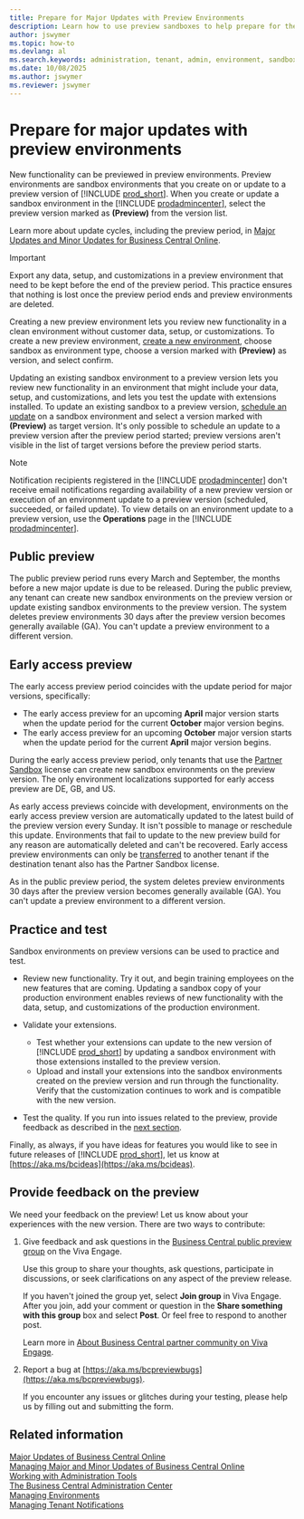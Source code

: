 ```yaml
---
title: Prepare for Major Updates with Preview Environments
description: Learn how to use preview sandboxes to help prepare for the next major update of Business Central online.
author: jswymer
ms.topic: how-to
ms.devlang: al
ms.search.keywords: administration, tenant, admin, environment, sandbox, update
ms.date: 10/08/2025
ms.author: jswymer
ms.reviewer: jswymer
---
```


# Prepare for major updates with preview environments

New functionality can be previewed in preview environments. Preview environments are sandbox environments that you create on or update to a preview version of [!INCLUDE [prod_short](../developer/includes/prod_short.md)]. When you create or update a sandbox environment in the [!INCLUDE [prodadmincenter](../developer/includes/prodadmincenter.md)], select the preview version marked as **(Preview)** from the version list.

Learn more about update cycles, including the preview period, in [Major Updates and Minor Updates for Business Central Online](update-rollout-timeline.md).

> [!IMPORTANT]
> Export any data, setup, and customizations in a preview environment that need to be kept before the end of the preview period. This practice ensures that nothing is lost once the preview period ends and preview environments are deleted.

Creating a new preview environment lets you review new functionality in a clean environment without customer data, setup, or customizations. To create a new preview environment, [create a new environment](tenant-admin-center-environments.md#create-a-new-environment), choose sandbox as environment type, choose a version marked with **(Preview)** as version, and select confirm.

Updating an existing sandbox environment to a preview version lets you review new functionality in an environment that might include your data, setup, and customizations, and lets you test the update with extensions installed. To update an existing sandbox to a preview version, [schedule an update](tenant-admin-center-update-management.md#schedule) on a sandbox environment and select a version marked with **(Preview)** as target version. It's only possible to schedule an update to a preview version after the preview period started; preview versions aren't visible in the list of target versions before the preview period starts.

> [!NOTE]
> Notification recipients registered in the [!INCLUDE [prodadmincenter](../developer/includes/prodadmincenter.md)] don't receive email notifications regarding availability of a new preview version or execution of an environment update to a preview version (scheduled, succeeded, or failed update). To view details on an environment update to a preview version, use the **Operations** page in the [!INCLUDE [prodadmincenter](../developer/includes/prodadmincenter.md)].

## Public preview

The public preview period runs every March and September, the months before a new major update is due to be released. During the public preview, any tenant can create new sandbox environments on the preview version or update existing sandbox environments to the preview version. The system deletes preview environments 30 days after the preview version becomes generally available (GA). You can't update a preview environment to a different version.

## Early access preview

The early access preview period coincides with the update period for major versions, specifically:

- The early access preview for an upcoming **April** major version starts when the update period for the current **October** major version begins.
- The early access preview for an upcoming **October** major version starts when the update period for the current **April** major version begins.

During the early access preview period, only tenants that use the [Partner Sandbox](environment-types.md#partnersandbox) license can create new sandbox environments on the preview version. The only environment localizations supported for early access preview are DE, GB, and US.

As early access previews coincide with development, environments on the early access preview version are automatically updated to the latest build of the preview version every Sunday. It isn't possible to manage or reschedule this update. Environments that fail to update to the new preview build for any reason are automatically deleted and can't be recovered. Early access preview environments can only be [transferred](tenant-admin-center-environments-move.md) to another tenant if the destination tenant also has the Partner Sandbox license.

As in the public preview period, the system deletes preview environments 30 days after the preview version becomes generally available (GA). You can't update a preview environment to a different version.

## Practice and test

Sandbox environments on preview versions can be used to practice and test.

- Review new functionality. Try it out, and begin training employees on the new features that are coming. Updating a sandbox copy of your production environment enables reviews of new functionality with the data, setup, and customizations of the production environment.
- Validate your extensions.

  - Test whether your extensions can update to the new version of [!INCLUDE [prod_short](../developer/includes/prod_short.md)] by updating a sandbox environment with those extensions installed to the preview version.
  - Upload and install your extensions into the sandbox environments created on the preview version and run through the functionality. Verify that the customization continues to work and is compatible with the new version.
- Test the quality. If you run into issues related to the preview, provide feedback as described in the [next section](#provide-feedback-on-the-preview).

Finally, as always, if you have ideas for features you would like to see in future releases of [!INCLUDE [prod_short](../developer/includes/prod_short.md)], let us know at [https://aka.ms/bcideas](https://aka.ms/bcideas).

## Provide feedback on the preview

We need your feedback on the preview! Let us know about your experiences with the new version. There are two ways to contribute:

1. Give feedback and ask questions in the [Business Central public preview group](https://aka.ms/BCPublicPreviewGroup) on the Viva Engage.

   Use this group to share your thoughts, ask questions, participate in discussions, or seek clarifications on any aspect of the preview release.

   If you haven't joined the group yet, select **Join group** in Viva Engage. After you join, add your comment or question in the **Share something with this group** box and select **Post**. Or feel free to respond to another post.

   Learn more in [About Business Central partner community on Viva Engage](../join-viva-engage.md).

1. Report a bug at [https://aka.ms/bcpreviewbugs](https://aka.ms/bcpreviewbugs).

   If you encounter any issues or glitches during your testing, please help us by filling out and submitting the form.

## Related information

[Major Updates of Business Central Online](update-rollout-timeline.md)  
[Managing Major and Minor Updates of Business Central Online](tenant-admin-center-update-management.md)  
[Working with Administration Tools](administration.md)  
[The Business Central Administration Center](tenant-admin-center.md)  
[Managing Environments](tenant-admin-center-environments.md)  
[Managing Tenant Notifications](tenant-admin-center-notifications.md)  
